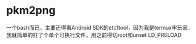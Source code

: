 # pkm2png
一个bash而已，主要还得看Android SDK的etc1tool，因为我是termux牢玩家，我就简单的打了个单个可执行文件，用之前得切root和unset LD_PRELOAD
